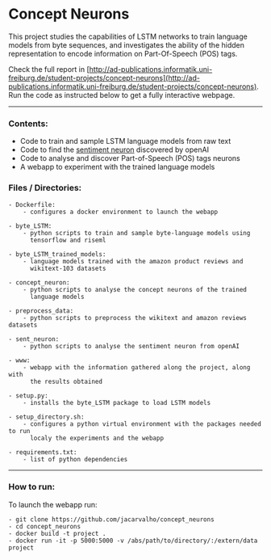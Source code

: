 # Concept Neurons

This project studies the capabilities of LSTM networks to train language models from byte sequences, and investigates the ability of the hidden representation to encode information on Part-Of-Speech (POS) tags. 

Check the full report in [http://ad-publications.informatik.uni-freiburg.de/student-projects/concept-neurons](http://ad-publications.informatik.uni-freiburg.de/student-projects/concept-neurons). Run the code as instructed below to get a fully interactive webpage.


---

### Contents:

- Code to train and sample LSTM language models from raw text
- Code to find the [sentiment neuron](https://blog.openai.com/unsupervised-sentiment-neuron/) discovered by openAI 
- Code to analyse and discover Part-of-Speech (POS) tags neurons
- A webapp to experiment with the trained language models



### Files / Directories:

    - Dockerfile:
        - configures a docker environment to launch the webapp
    
    - byte_LSTM:
        - python scripts to train and sample byte-language models using
          tensorflow and riseml
    
    - byte_LSTM_trained_models:
        - language models trained with the amazon product reviews and
          wikitext-103 datasets
    
    - concept_neuron:
        - python scripts to analyse the concept neurons of the trained
          language models
    
    - preprocess_data:
        - python scripts to preprocess the wikitext and amazon reviews datasets
    
    - sent_neuron:
        - python scripts to analyse the sentiment neuron from openAI
    
    - www:
        - webapp with the information gathered along the project, along with
          the results obtained
    
    - setup.py:
        - installs the byte_LSTM package to load LSTM models
    
    - setup_directory.sh:
        - configures a python virtual environment with the packages needed to run
          localy the experiments and the webapp
    
    - requirements.txt:
        - list of python dependencies

---

### How to run:
To launch the webapp run: 

    - git clone https://github.com/jacarvalho/concept_neurons
    - cd concept_neurons
    - docker build -t project .
    - docker run -it -p 5000:5000 -v /abs/path/to/directory/:/extern/data project
